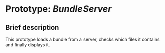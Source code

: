 # Prototype: *BundleServer*
## Brief description
This prototype loads a bundle from a server, checks which files it contains and finally displays it.